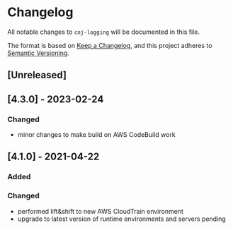 # Changelog
All notable changes to `cnj-logging` will be documented in this file.

The format is based on [Keep a Changelog](https://keepachangelog.com/en/1.0.0/),
and this project adheres to [Semantic Versioning](https://semver.org/spec/v2.0.0.html).

## [Unreleased]

## [4.3.0] - 2023-02-24
### Changed
- minor changes to make build on AWS CodeBuild work

## [4.1.0] - 2021-04-22
### Added
### Changed
- performed lift&shift to new AWS CloudTrain environment
- upgrade to latest version of runtime environments and servers pending
